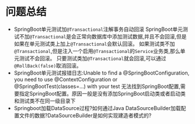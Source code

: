 # 问题总结
- SpringBoot单元测试加`@Transactional`注解事务自动回滚
  SpringBoot单元测试不加`@Transactional`是会正常向数据库中添加测试数据,并且不会回滚,但是如果在单元测试类上加上`@Transactional`会默认回滚。
  如果测试类不加`@Transactional`,但是注入一个启用`@Transactional`的`Service`业务类,那么单元测试不会回滚。
  只要测试类加`@Transactional`就会回滚,可以通过`@RollBack(false)`取消回滚。
- SpringBoot单元测试报错日志:Unable to find a @SpringBootConfiguration, you need to use @ContextConfiguration or @SpringBootTest(classes=...) with your test
  无法找到SpringBoot配置,需要指定SpringBoot配置。原因一般是没有添加SpringBoot启动类或者启动类和测试类不在同一级目录下
- Springboot加载DataSource过程?如何通过Java DataSourceBuilder加载配置文件的数据?DataSourceBuilder是如何实现建造者模式的?